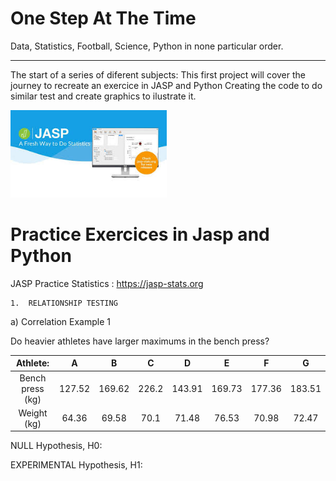 # One Step At The Time
Data, Statistics, Football, Science, Python in none particular order.
- - -
The start of a series of diferent subjects:
This first project will cover the journey to recreate an exercice in JASP and Python
Creating the code to do similar test and create graphics to ilustrate it.

<img src="jasp.jpg" alt="drawing" width="250"/>

# Practice Exercices in Jasp and Python
JASP Practice Statistics : https://jasp-stats.org

    1.	RELATIONSHIP TESTING
    
a)	Correlation Example 1

Do heavier athletes have larger maximums in the bench press?

|     Athlete:     |    A   |    B   |   C   |    D   |    E   |    F   |    G   |
|:----------------:|:------:|:------:|:-----:|:------:|:------:|:------:|:------:|
| Bench press (kg) | 127.52 | 169.62 | 226.2 | 143.91 | 169.73 | 177.36 | 183.51 |
|    Weight (kg)   |  64.36 |  69.58 |  70.1 |  71.48 |  76.53 |  70.98 |  72.47 |


NULL Hypothesis, H0:

EXPERIMENTAL Hypothesis, H1:
